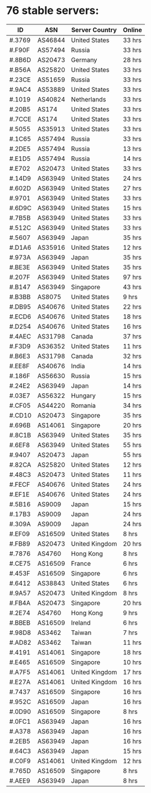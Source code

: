 # 76 stable servers:

| ID | ASN | Server Country | Online |
| ------ | ------ | ------ | ------ |
| #.3769 | AS46844 | United States | 33 hrs |
| #.F90F | AS57494 | Russia | 33 hrs |
| #.8B6D | AS20473 | Germany | 28 hrs |
| #.B56A | AS25820 | United States | 33 hrs |
| #.23CE | AS51659 | Russia | 33 hrs |
| #.9AC4 | AS53889 | United States | 33 hrs |
| #.1019 | AS40824 | Netherlands | 33 hrs |
| #.20B5 | AS174 | United States | 33 hrs |
| #.7CCE | AS174 | United States | 33 hrs |
| #.5055 | AS35913 | United States | 33 hrs |
| #.1C65 | AS57494 | Russia | 33 hrs |
| #.2DE5 | AS57494 | Russia | 13 hrs |
| #.E1D5 | AS57494 | Russia | 14 hrs |
| #.E702 | AS20473 | United States | 33 hrs |
| #.14D9 | AS63949 | United States | 24 hrs |
| #.602D | AS63949 | United States | 27 hrs |
| #.9701 | AS63949 | United States | 33 hrs |
| #.6D9C | AS63949 | United States | 15 hrs |
| #.7B5B | AS63949 | United States | 33 hrs |
| #.512C | AS63949 | United States | 33 hrs |
| #.5607 | AS63949 | Japan | 35 hrs |
| #.D1A6 | AS35916 | United States | 12 hrs |
| #.973A | AS63949 | Japan | 35 hrs |
| #.BE3E | AS63949 | United States | 35 hrs |
| #.207F | AS63949 | United States | 97 hrs |
| #.B147 | AS63949 | Singapore | 43 hrs |
| #.B3BB | AS8075 | United States | 9 hrs |
| #.DB95 | AS40676 | United States | 22 hrs |
| #.ECD6 | AS40676 | United States | 18 hrs |
| #.D254 | AS40676 | United States | 16 hrs |
| #.4AEC | AS31798 | Canada | 37 hrs |
| #.F3D9 | AS36352 | United States | 11 hrs |
| #.B6E3 | AS31798 | Canada | 32 hrs |
| #.EE8F | AS40676 | India | 14 hrs |
| #.186F | AS56630 | Russia | 15 hrs |
| #.24E2 | AS63949 | Japan | 14 hrs |
| #.03E7 | AS56322 | Hungary | 15 hrs |
| #.CF05 | AS44220 | Romania | 34 hrs |
| #.CD10 | AS20473 | Singapore | 35 hrs |
| #.696B | AS14061 | Singapore | 20 hrs |
| #.8C1B | AS63949 | United States | 35 hrs |
| #.6EF8 | AS63949 | United States | 55 hrs |
| #.9407 | AS20473 | Japan | 55 hrs |
| #.82CA | AS25820 | United States | 12 hrs |
| #.48C3 | AS20473 | United States | 11 hrs |
| #.FECF | AS40676 | United States | 24 hrs |
| #.EF1E | AS40676 | United States | 24 hrs |
| #.5B16 | AS9009 | Japan | 15 hrs |
| #.17B3 | AS9009 | Japan | 24 hrs |
| #.309A | AS9009 | Japan | 24 hrs |
| #.EF09 | AS16509 | United States | 8 hrs |
| #.FB89 | AS20473 | United Kingdom | 20 hrs |
| #.7876 | AS4760 | Hong Kong | 8 hrs |
| #.CE75 | AS16509 | France | 6 hrs |
| #.453F | AS16509 | Singapore | 6 hrs |
| #.6412 | AS38843 | United States | 6 hrs |
| #.9A57 | AS20473 | United Kingdom | 8 hrs |
| #.FB4A | AS20473 | Singapore | 20 hrs |
| #.2E74 | AS4760 | Hong Kong | 9 hrs |
| #.BBEB | AS16509 | Ireland | 6 hrs |
| #.98D8 | AS3462 | Taiwan | 7 hrs |
| #.AD82 | AS3462 | Taiwan | 11 hrs |
| #.4191 | AS14061 | Singapore | 18 hrs |
| #.E465 | AS16509 | Singapore | 10 hrs |
| #.A7F5 | AS14061 | United Kingdom | 17 hrs |
| #.E27A | AS14061 | United Kingdom | 16 hrs |
| #.7437 | AS16509 | Singapore | 16 hrs |
| #.952C | AS16509 | Japan | 16 hrs |
| #.0D90 | AS16509 | Singapore | 8 hrs |
| #.0FC1 | AS63949 | Japan | 16 hrs |
| #.A378 | AS63949 | Japan | 16 hrs |
| #.2EB5 | AS63949 | Japan | 16 hrs |
| #.64C3 | AS63949 | Japan | 15 hrs |
| #.C0F9 | AS14061 | United Kingdom | 12 hrs |
| #.765D | AS16509 | Singapore | 8 hrs |
| #.AEE9 | AS63949 | Japan | 8 hrs |

